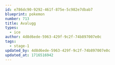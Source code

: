 ```yaml
---
id: e786dc90-9292-461f-875e-5c982e7dbab7
blueprint: pokemon
number: 713
title: Avalugg
types:
  - ice
author: 4d8d6ede-5963-429f-9c2f-74b897007e0c
tags:
  - stage-1
updated_by: 4d8d6ede-5963-429f-9c2f-74b897007e0c
updated_at: 1716516942
---
```

